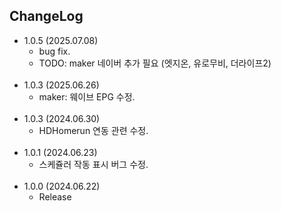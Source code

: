 ## ChangeLog
- 1.0.5 (2025.07.08)
    - bug fix.
    - TODO: maker 네이버 추가 필요 (엣지온, 유로무비, 더라이프2)
<br><br>    
- 1.0.3 (2025.06.26)
    - maker: 웨이브 EPG 수정.
<br><br>
- 1.0.3 (2024.06.30)
    - HDHomerun 연동 관련 수정.
<br><br>
- 1.0.1 (2024.06.23)
    - 스케쥴러 작동 표시 버그 수정.
<br><br>
- 1.0.0 (2024.06.22)
    - Release